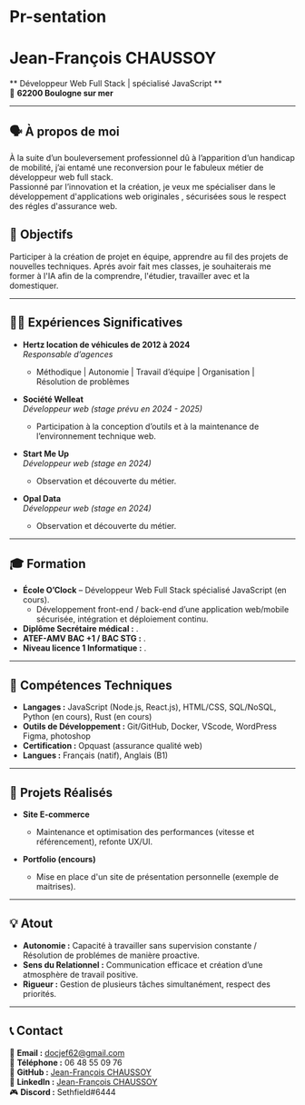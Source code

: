 # Pr-sentation

# Jean-François CHAUSSOY  
** Développeur Web Full Stack | spécialisé JavaScript **  
📍 **62200 Boulogne sur mer**

---

## 🗣️  À propos de moi  
À la suite d’un bouleversement professionnel dû à l’apparition d’un handicap de mobilité, j’ai entamé une reconversion pour le fabuleux métier de développeur web full stack.  
Passionné par l’innovation et la création, je veux me spécialiser dans le développement d'applications web originales , sécurisées sous le respect des régles d'assurance web.

## 🎯 Objectifs
Participer à la création de projet en équipe, apprendre au fil des projets de nouvelles techniques.
Aprés avoir fait mes classes, je souhaiterais me former à l'IA afin de la comprendre, l'étudier, travailler avec et la domestiquer.

---

## 🧑‍💼 Expériences Significatives  
- **Hertz location de véhicules de 2012 à 2024**  
  _Responsable d’agences_  
  - Méthodique | Autonomie | Travail d’équipe | Organisation | Résolution de problèmes

- **Société Welleat**  
  _Développeur web (stage prévu en 2024 - 2025)_  
  - Participation à la conception d’outils et à la maintenance de l’environnement technique web.

- **Start Me Up**  
  _Développeur web (stage en 2024)_  
  - Observation et découverte du métier.

- **Opal Data**  
  _Développeur web (stage en 2024)_  
  - Observation et découverte du métier.

---

## 🎓 Formation  
- **École O’Clock** – Développeur Web Full Stack spécialisé JavaScript (en cours).
  - Développement front-end / back-end d’une application web/mobile sécurisée, intégration et déploiement continu.  
- **Diplôme Secrétaire médical :** .
- **ATEF-AMV BAC +1 / BAC STG :** .
- **Niveau licence 1 Informatique :** .  

---

## 🔧 Compétences Techniques  
- **Langages :** JavaScript (Node.js, React.js), HTML/CSS, SQL/NoSQL, Python (en cours), Rust (en cours)  
- **Outils de Développement :** Git/GitHub, Docker, VScode, WordPress Figma, photoshop
- **Certification :** Opquast (assurance qualité web)  
- **Langues :** Français (natif), Anglais (B1)

---

## 💼 Projets Réalisés  
- **Site E-commerce**  
  - Maintenance et optimisation des performances (vitesse et référencement), refonte UX/UI.

- **Portfolio (encours)**  
  - Mise en place d'un site de présentation personnelle (exemple de maitrises).

---

## 💡 Atout  
- **Autonomie :** Capacité à travailler sans supervision constante / Résolution de problémes de manière proactive.  
- **Sens du Relationnel :** Communication efficace et création d’une atmosphère de travail positive.  
- **Rigueur :** Gestion de plusieurs tâches simultanément, respect des priorités.

---

## 📞 Contact  
📧 **Email :** [docjef62@gmail.com](mailto:docjef62@gmail.com)  
📱 **Téléphone :** 06 48 55 09 76  
🔗 **GitHub :** [Jean-François CHAUSSOY](https://github.com/jfchaussoy)  
💼 **LinkedIn :** [Jean-François CHAUSSOY](http://www.linkedin.com/in/jfchaussoy-profil)  
🎮 **Discord :** Sethfield#6444

